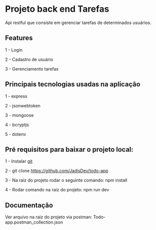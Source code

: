 # Projeto back end Tarefas

Api restful que consiste em gerenciar tarefas de determinados usuários.

## Features

1 - Login

2 - Cadastro de usuário

3 - Gerenciamento tarefas

## Principais tecnologias usadas na aplicação

1 - express

2 - jsonwebtoken

3 - mongoose

4 - bcryptjs

5 - dotenv

## Pré requisitos para baixar o projeto local:

1 - Instalar [git](https://git-scm.com/book/en/v2/Getting-Started-Installing-Git)

2 - git clone https://github.com/JadisDev/todo-app

3 - Na raiz do projeto rodar o seguinte comando: npm install

4 - Rodar comando na raiz do projeto: npm run dev

## Documentação

Ver arquivo na raiz do projeto via postman: Todo-app.postman_collection.json
